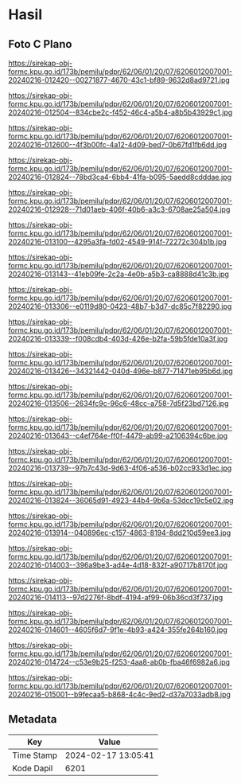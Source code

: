 # Hasil

## Foto C Plano

https://sirekap-obj-formc.kpu.go.id/173b/pemilu/pdpr/62/06/01/20/07/6206012007001-20240216-012420--00271877-4670-43c1-bf89-9632d8ad9721.jpg

https://sirekap-obj-formc.kpu.go.id/173b/pemilu/pdpr/62/06/01/20/07/6206012007001-20240216-012504--834cbe2c-f452-46c4-a5b4-a8b5b43929c1.jpg

https://sirekap-obj-formc.kpu.go.id/173b/pemilu/pdpr/62/06/01/20/07/6206012007001-20240216-012600--4f3b00fc-4a12-4d09-bed7-0b67fd1fb6dd.jpg

https://sirekap-obj-formc.kpu.go.id/173b/pemilu/pdpr/62/06/01/20/07/6206012007001-20240216-012824--78bd3ca4-6bb4-41fa-b095-5aedd8cdddae.jpg

https://sirekap-obj-formc.kpu.go.id/173b/pemilu/pdpr/62/06/01/20/07/6206012007001-20240216-012928--71d01aeb-406f-40b6-a3c3-6708ae25a504.jpg

https://sirekap-obj-formc.kpu.go.id/173b/pemilu/pdpr/62/06/01/20/07/6206012007001-20240216-013100--4295a3fa-fd02-4549-914f-72272c304b1b.jpg

https://sirekap-obj-formc.kpu.go.id/173b/pemilu/pdpr/62/06/01/20/07/6206012007001-20240216-013143--41eb09fe-2c2a-4e0b-a5b3-ca8888d41c3b.jpg

https://sirekap-obj-formc.kpu.go.id/173b/pemilu/pdpr/62/06/01/20/07/6206012007001-20240216-013306--e0119d80-0423-48b7-b3d7-dc85c7f82290.jpg

https://sirekap-obj-formc.kpu.go.id/173b/pemilu/pdpr/62/06/01/20/07/6206012007001-20240216-013339--f008cdb4-403d-426e-b2fa-59b5fde10a3f.jpg

https://sirekap-obj-formc.kpu.go.id/173b/pemilu/pdpr/62/06/01/20/07/6206012007001-20240216-013426--34321442-040d-496e-b877-71471eb95b6d.jpg

https://sirekap-obj-formc.kpu.go.id/173b/pemilu/pdpr/62/06/01/20/07/6206012007001-20240216-013506--2634fc9c-96c6-48cc-a758-7d5f23bd7126.jpg

https://sirekap-obj-formc.kpu.go.id/173b/pemilu/pdpr/62/06/01/20/07/6206012007001-20240216-013643--c4ef764e-ff0f-4479-ab99-a2106394c6be.jpg

https://sirekap-obj-formc.kpu.go.id/173b/pemilu/pdpr/62/06/01/20/07/6206012007001-20240216-013739--97b7c43d-9d63-4f06-a536-b02cc933d1ec.jpg

https://sirekap-obj-formc.kpu.go.id/173b/pemilu/pdpr/62/06/01/20/07/6206012007001-20240216-013824--36065d91-4923-44b4-9b6a-53dcc19c5e02.jpg

https://sirekap-obj-formc.kpu.go.id/173b/pemilu/pdpr/62/06/01/20/07/6206012007001-20240216-013914--040896ec-c157-4863-8194-8dd210d59ee3.jpg

https://sirekap-obj-formc.kpu.go.id/173b/pemilu/pdpr/62/06/01/20/07/6206012007001-20240216-014003--396a9be3-ad4e-4d18-832f-a90717b8170f.jpg

https://sirekap-obj-formc.kpu.go.id/173b/pemilu/pdpr/62/06/01/20/07/6206012007001-20240216-014113--97d2276f-8bdf-4194-af99-06b36cd3f737.jpg

https://sirekap-obj-formc.kpu.go.id/173b/pemilu/pdpr/62/06/01/20/07/6206012007001-20240216-014601--4605f6d7-9f1e-4b93-a424-355fe264b160.jpg

https://sirekap-obj-formc.kpu.go.id/173b/pemilu/pdpr/62/06/01/20/07/6206012007001-20240216-014724--c53e9b25-f253-4aa8-ab0b-fba46f6982a6.jpg

https://sirekap-obj-formc.kpu.go.id/173b/pemilu/pdpr/62/06/01/20/07/6206012007001-20240216-015001--b9fecaa5-b868-4c4c-9ed2-d37a7033adb8.jpg


## Metadata

| Key        | Value               |
| ---------- | ------------------- |
| Time Stamp | 2024-02-17 13:05:41 |
| Kode Dapil | 6201                |




